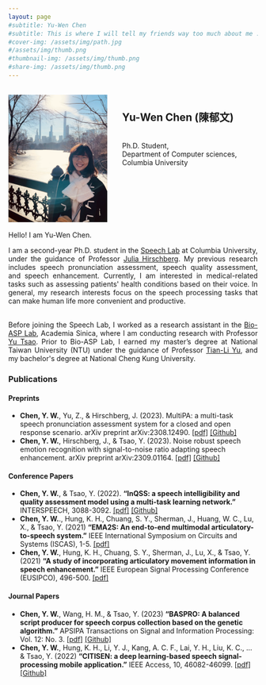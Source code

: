 ```yaml
---
layout: page
#subtitle: Yu-Wen Chen 
#subtitle: This is where I will tell my friends way too much about me ..
#cover-img: /assets/img/path.jpg
#/assets/img/thumb.png
#thumbnail-img: /assets/img/thumb.png
#share-img: /assets/img/thumb.png
---
```


<br />
<img src="/assets/img/private/IMG.png" align="left" width="200px" style="vertical-align:middle;margin:0px 30px 0px 0px" />
<h2>Yu-Wen Chen (陳郁文)</h2><br />
Ph.D. Student,<br />
Department of Computer sciences,<br />
Columbia University<br />
<br clear="left"/>

<br />
Hello! I am Yu-Wen Chen.<br />
<div style="text-align: justify"> 

I am a second-year Ph.D. student in the <a href="https://www.cs.columbia.edu/areas/speech/">Speech Lab</a> at Columbia University, under the guidance of Professor <a href="https://www.cs.columbia.edu/~julia/">Julia Hirschberg</a>. My previous research includes speech pronunciation assessment, speech quality assessment, and speech enhancement. Currently, I am interested in medical-related tasks such as assessing patients' health conditions based on their voice. In general, my research interests focus on the speech processing tasks that can make human life more convenient and productive.       

<br />
Before joining the Speech Lab, I worked as a research assistant in the <a href="https://bio-asplab.citi.sinica.edu.tw/">Bio-ASP Lab</a>, Academia Sinica, where I am conducting research with Professor <a href="https://www.citi.sinica.edu.tw/pages/yu.tsao/index_en.html">Yu Tsao</a>. Prior to Bio-ASP Lab, I earned my master’s degree at National Taiwan University (NTU) under the guidance of Professor <a href="https://www.ee.ntu.edu.tw/profile1.php?teacher_id=901166">Tian-Li Yu</a>, and my bachelor's degree at National Cheng Kung University. 

<br />

</div>

<h3>Publications</h3>

<h4>Preprints</h4>

* <b>Chen, Y. W.</b>, Yu, Z., & Hirschberg, J. (2023). MultiPA: a multi-task speech pronunciation assessment system for a closed and open response scenario. arXiv preprint arXiv:2308.12490. <a href="https://arxiv.org/abs/2301.04120">[pdf]</a> <a href="https://github.com/yuwchen/MultiPA">[Github]</a><br />
* <b>Chen, Y. W.</b>, Hirschberg, J., & Tsao, Y. (2023). Noise robust speech emotion recognition with signal-to-noise ratio adapting speech enhancement. arXiv preprint arXiv:2309.01164. <a href="https://arxiv.org/abs/2309.01164">[pdf]</a> <a href="https://github.com/yuwchen/NRSER">[Github]</a><br />
  
<h4>Conference Papers</h4>

* <b>Chen, Y. W.</b>, & Tsao, Y. (2022). <b>“InQSS: a speech intelligibility and quality assessment model using a multi-task learning network.”</b> INTERSPEECH, 3088-3092. <a href="https://arxiv.org/pdf/2111.02585.pdf">[pdf]</a> <a href="https://github.com/yuwchen/InQSS">[Github]</a> <br /> 
* <b>Chen, Y. W.</b>., Hung, K. H., Chuang, S. Y., Sherman, J., Huang, W. C., Lu, X., & Tsao, Y. (2021) <b>“EMA2S: An end-to-end multimodal articulatory-to-speech system.”</b> IEEE International Symposium on Circuits and Systems (ISCAS), 1-5.  <a href="https://arxiv.org/pdf/2102.03786.pdf">[pdf]</a> <br />
* <b>Chen, Y. W.</b>, Hung, K. H., Chuang, S. Y., Sherman, J., Lu, X., & Tsao, Y. (2021) <b>“A study of incorporating articulatory movement information in speech enhancement.”</b> IEEE European Signal Processing Conference (EUSIPCO), 496-500. <a href="https://arxiv.org/pdf/2011.01691.pdf">[pdf]</a>

<h4>Journal Papers</h4>

* <b>Chen, Y. W.</b>, Wang, H. M., & Tsao, Y. (2023) <b>“BASPRO: A balanced script producer for speech corpus collection based on the genetic algorithm.”</b> APSIPA Transactions on Signal and Information Processing: Vol. 12: No. 3. <a href="https://arxiv.org/abs/2301.04120">[pdf]</a> <a href="https://github.com/yuwchen/BASPRO">[Github]</a> <br />
* <b>Chen, Y. W.</b>, Hung, K. H., Li, Y. J., Kang, A. C. F., Lai, Y. H., Liu, K. C., ... & Tsao, Y. (2022) <b>“CITISEN: a deep learning-based speech signal-processing mobile application.”</b> IEEE Access, 10, 46082-46099. <a href="https://github.com/yuwchen/CITISEN">[pdf]</a> <a href="https://github.com/yuwchen/BASPRO">[Github]</a> <br />

<br />
